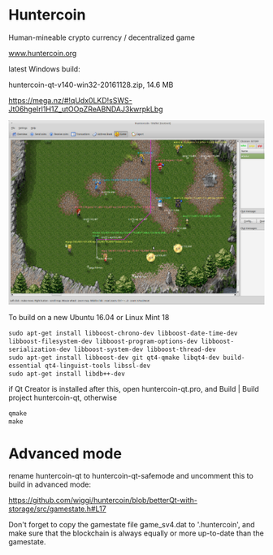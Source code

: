 Huntercoin
==========

Human-mineable crypto currency / decentralized game

www.huntercoin.org

latest Windows build:

huntercoin-qt-v140-win32-20161128.zip, 14.6 MB

https://mega.nz/#!qUdx0LKD!sSWS-Jt06hgeIrl1H1Z_utOOpZReABNDAJ3kwrpkLbg

![hunters](images/hunters1.jpg)

To build on a new Ubuntu 16.04 or Linux Mint 18

    sudo apt-get install libboost-chrono-dev libboost-date-time-dev libboost-filesystem-dev libboost-program-options-dev libboost-serialization-dev libboost-system-dev libboost-thread-dev
    sudo apt-get install libboost-dev git qt4-qmake libqt4-dev build-essential qt4-linguist-tools libssl-dev
    sudo apt-get install libdb++-dev

if Qt Creator is installed after this, open huntercoin-qt.pro, and Build | Build project huntercoin-qt, otherwise

    qmake
    make

Advanced mode
=============

rename huntercoin-qt to huntercoin-qt-safemode and uncomment this to build in advanced mode:

https://github.com/wiggi/huntercoin/blob/betterQt-with-storage/src/gamestate.h#L17

Don't forget to copy the gamestate file game_sv4.dat to '.huntercoin', and make sure that the
blockchain is always equally or more up-to-date than the gamestate.

